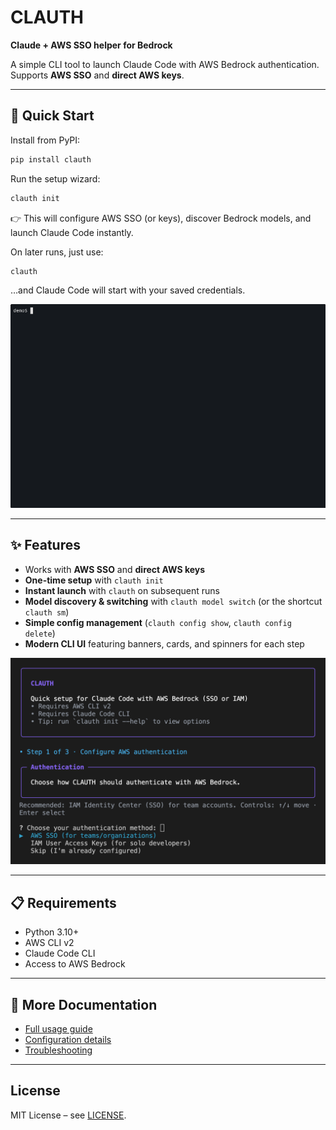 # CLAUTH

**Claude + AWS SSO helper for Bedrock**

A simple CLI tool to launch Claude Code with AWS Bedrock authentication. Supports **AWS SSO** and **direct AWS keys**.

---

## 🚀 Quick Start

Install from PyPI:

```bash
pip install clauth
```

Run the setup wizard:

```bash
clauth init
```

👉 This will configure AWS SSO (or keys), discover Bedrock models, and launch Claude Code instantly.

On later runs, just use:

```bash
clauth
```

…and Claude Code will start with your saved credentials.

<p align="center">
  <img src="https://raw.githubusercontent.com/khordoo/clauth/main/assets/demo/demo.gif" alt="CLAUTH CLI Demo" width="800" />

</p>

---

## ✨ Features

- Works with **AWS SSO** and **direct AWS keys**
- **One-time setup** with `clauth init`
- **Instant launch** with `clauth` on subsequent runs
- **Model discovery & switching** with `clauth model switch` (or the shortcut `clauth sm`)
- **Simple config management** (`clauth config show`, `clauth config delete`)
- **Modern CLI UI** featuring banners, cards, and spinners for each step

![CLAUTH init wizard](assets/images/clauth-init.png)

---

## 📋 Requirements

- Python 3.10+
- AWS CLI v2
- Claude Code CLI
- Access to AWS Bedrock

---

## 📖 More Documentation

- [Full usage guide](https://github.com/khordoo/clauth#usage)
- [Configuration details](https://github.com/khordoo/clauth#configuration)
- [Troubleshooting](https://github.com/khordoo/clauth#troubleshooting)

---

## License

MIT License – see [LICENSE](LICENSE).
